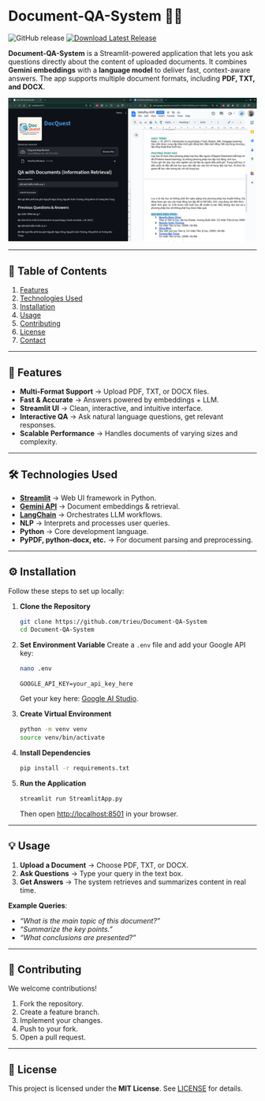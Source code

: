 # Document-QA-System 📄🤖

![GitHub release](https://img.shields.io/github/release/trieu/Document-QA-System.svg) [![Download Latest Release](https://img.shields.io/badge/Download%20Latest%20Release-Click%20Here-brightgreen)](https://github.com/trieu/Document-QA-System/releases)

**Document-QA-System** is a Streamlit-powered application that lets you ask questions directly about the content of uploaded documents. It combines **Gemini embeddings** with a **language model** to deliver fast, context-aware answers. The app supports multiple document formats, including **PDF, TXT, and DOCX**.

![screenshot](screenshot.png)

---

## 📑 Table of Contents

1. [Features](#features)
2. [Technologies Used](#technologies-used)
3. [Installation](#installation)
4. [Usage](#usage)
5. [Contributing](#contributing)
6. [License](#license)
7. [Contact](#contact)

---

## 🚀 Features

* **Multi-Format Support** → Upload PDF, TXT, or DOCX files.
* **Fast & Accurate** → Answers powered by embeddings + LLM.
* **Streamlit UI** → Clean, interactive, and intuitive interface.
* **Interactive QA** → Ask natural language questions, get relevant responses.
* **Scalable Performance** → Handles documents of varying sizes and complexity.

---

## 🛠️ Technologies Used

* **[Streamlit](https://streamlit.io/)** → Web UI framework in Python.
* **[Gemini API](https://aistudio.google.com/)** → Document embeddings & retrieval.
* **[LangChain](https://www.langchain.com/)** → Orchestrates LLM workflows.
* **NLP** → Interprets and processes user queries.
* **Python** → Core development language.
* **PyPDF, python-docx, etc.** → For document parsing and preprocessing.

---

## ⚙️ Installation

Follow these steps to set up locally:

1. **Clone the Repository**

   ```bash
   git clone https://github.com/trieu/Document-QA-System
   cd Document-QA-System
   ```

2. **Set Environment Variable**
   Create a `.env` file and add your Google API key:

   ```bash
   nano .env
   ```

   ```env
   GOOGLE_API_KEY=your_api_key_here
   ```

   Get your key here: [Google AI Studio](https://aistudio.google.com/apikey).

3. **Create Virtual Environment**

   ```bash
   python -m venv venv
   source venv/bin/activate
   ```

4. **Install Dependencies**

   ```bash
   pip install -r requirements.txt
   ```

5. **Run the Application**

   ```bash
   streamlit run StreamlitApp.py
   ```

   Then open [http://localhost:8501](http://localhost:8501) in your browser.

---

## 💡 Usage

1. **Upload a Document** → Choose PDF, TXT, or DOCX.
2. **Ask Questions** → Type your query in the text box.
3. **Get Answers** → The system retrieves and summarizes content in real time.

**Example Queries**:

* *“What is the main topic of this document?”*
* *“Summarize the key points.”*
* *“What conclusions are presented?”*

---

## 🤝 Contributing

We welcome contributions!

1. Fork the repository.
2. Create a feature branch.
3. Implement your changes.
4. Push to your fork.
5. Open a pull request.

---

## 📜 License

This project is licensed under the **MIT License**. See [LICENSE](LICENSE) for details.


